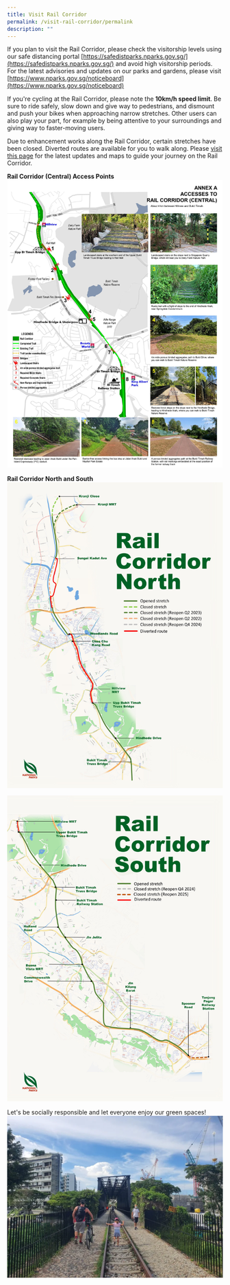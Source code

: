 ```yaml
---
title: Visit Rail Corridor
permalink: /visit-rail-corridor/permalink
description: ""
---
```



If you plan to visit the Rail Corridor, please check the visitorship levels using our safe distancing portal [https://safedistparks.nparks.gov.sg/](https://safedistparks.nparks.gov.sg/) and avoid high visitorship periods. For the latest advisories and updates on our parks and gardens, please visit [https://www.nparks.gov.sg/noticeboard](https://www.nparks.gov.sg/noticeboard)

If you're cycling at the Rail Corridor, please note the **10km/h speed limit**. Be sure to ride safely, slow down and give way to pedestrians, and dismount and push your bikes when approaching narrow stretches. Other users can also play your part, for example by being attentive to your surroundings and giving way to faster-moving users.
 
Due to enhancement works along the Rail Corridor, certain stretches have been closed. Diverted routes are available for you to walk along. Please [visit this page](https://nparks-test1-staging.netlify.app/enhancement-plans/overview) for the latest updates and maps to guide your journey on the Rail Corridor.

**Rail Corridor (Central) Access Points**
![rc central](/images/RC%20Central/RC%20Central%20jpg.jpg)

**Rail Corridor North and South**
![rail corridor north](/images/RC%20North/RC%20North%20Map_07012022.jpg)

![rc south](/images/RC%20South/RC%20South%20Map_Oct%202021.jpg)

Let's be socially responsible and let everyone enjoy our green spaces!
![](/images/Rail%20Corridor_pls%20dismount.png)